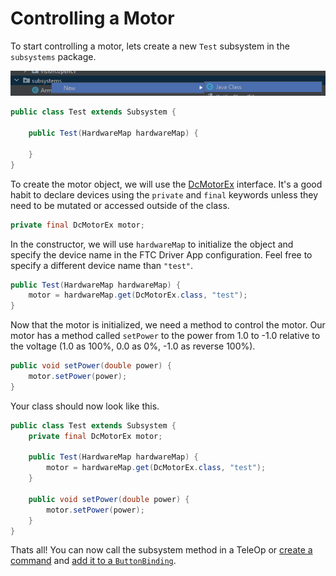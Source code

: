 # Controlling a Motor

To start controlling a motor, lets create a new `Test` subsystem in the `subsystems` package.

![Create Class](../assets/createclass.png)

```java
public class Test extends Subsystem {

    public Test(HardwareMap hardwareMap) {

    }
}
```

To create the motor object, we will use the [DcMotorEx](http://ftctechnh.github.io/ftc_app/doc/javadoc/com/qualcomm/robotcore/hardware/DcMotorEx.html) interface. It's a good habit to declare devices using the `private` and `final` keywords unless they need to be mutated or accessed outside of the class.

```java
private final DcMotorEx motor;
```

In the constructor, we will use `hardwareMap` to initialize the object and specify the device name in the FTC Driver App configuration. Feel free to specify a different device name than `"test"`.

```java
public Test(HardwareMap hardwareMap) {
    motor = hardwareMap.get(DcMotorEx.class, "test");
}
```

Now that the motor is initialized, we need a method to control the motor. Our motor has a method called `setPower` to the power from 1.0 to -1.0 relative to the voltage (1.0 as 100%, 0.0 as 0%, -1.0 as reverse 100%).

```java
public void setPower(double power) {
    motor.setPower(power);
}
```

Your class should now look like this.

```java
public class Test extends Subsystem {
    private final DcMotorEx motor;

    public Test(HardwareMap hardwareMap) {
        motor = hardwareMap.get(DcMotorEx.class, "test");
    }

    public void setPower(double power) {
        motor.setPower(power);
    }
}
```


Thats all! You can now call the subsystem method in a TeleOp or [create a command](/ftc/create-command) and [add it to a `ButtonBinding`](/ftc/create-binding).
